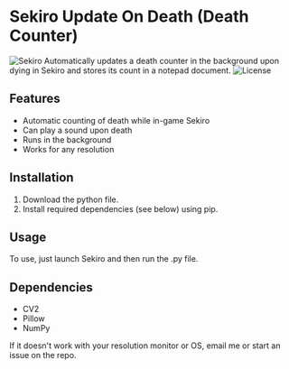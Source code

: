 # Sekiro Update On Death (Death Counter)
![Sekiro](https://www.telegraph.co.uk/content/dam/gaming/2019/03/06/Sekiro_Art_trans%2B%2BQsQKkypbxxkGLu6JU8b2QKfk7bxqeI-RJzwIB1bgqTk.jpg)
Automatically updates a death counter in the background upon dying in Sekiro and stores its count in a notepad document.
![License](https://img.shields.io/github/license/AlexMusabelliu/Sekiro-Update-On-Death?style=plastic)

## Features
* Automatic counting of death while in-game Sekiro
* Can play a sound upon death
* Runs in the background
* Works for any resolution

## Installation
1. Download the python file.
2. Install required dependencies (see below) using pip.

## Usage
To use, just launch Sekiro and then run the .py file.

## Dependencies
* CV2
* Pillow
* NumPy

If it doesn't work with your resolution monitor or OS, email me or start an issue on the repo.
